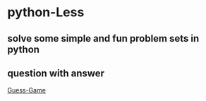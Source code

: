 # python-Less
##  solve some simple and fun problem sets in python
## question with answer


<a href="./Guess-game">
Guess-Game 
</a> 
